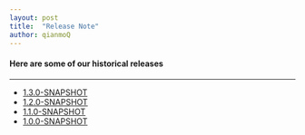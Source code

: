 ```yaml
---
layout: post
title:  "Release Note"
author: qianmoQ
---
```


#### Here are some of our historical releases
---

- [1.3.0-SNAPSHOT](/blog/2021/07/23/1.3.0-SNAPSHOT/)
- [1.2.0-SNAPSHOT](/blog/2021/07/06/1.2.0-SNAPSHOT/)
- [1.1.0-SNAPSHOT](/blog/2021/06/18/1.1.0-SNAPSHOT/)
- [1.0.0-SNAPSHOT](/blog/2021/06/03/1.0.0-SNAPSHOT/)
